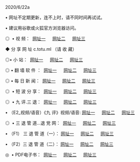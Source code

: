 <p>2020/6/22a
<p>• 网址不定期更新，连不上时，请不同时间再试试。
<p>• 建议用谷歌或火狐官方浏览器访问。
<p>◎  • 视 频： 
<a href="http://ecp.csso.cam/" target="_blank">网址一</a> 　 
<a href="http://ebp.csso.cam/" target="_blank">网址二</a> 　 
<a href="http://eap.csso.cam/b.html" target="_blank">网址三</a>
<p>◆ 分 享 网 址  c.totu.ml  （请 收 藏） </p>

<p>◎•  小 站：  
<a href="http://ecp.csso.cam/f.html" target="_blank">网址一</a> 　 
<a href="http://ebp.csso.cam/h.html" target="_blank">网址二</a> 　 
<a href="http://eap.csso.cam/k/" target="_blank">网址三</a></p><p>

<p>◎  • 翻 墙 软 件 ：  
<a href="http://ecp.csso.cam/ff/" target="_blank">网址一</a> 　 
<a href="http://ebp.csso.cam/s/read/a1_nd.html" target="_blank">网址二</a> 　 
<a href="http://eap.csso.cam/ff/index.html" target="_blank">网址三</a></p>
<p>◎  • 每 日 新 闻：  
<a href="http://ecp.csso.cam/day/" target="_blank">网址一</a> 　 
<a href="http://ebp.csso.cam/day/" target="_blank">网址二</a> 　 
<a href="http://eap.csso.cam/day/index.html" target="_blank">网址三</a></p>
<p>◎   • 短 波 分 享：  
<a href="http://ecp.csso.cam/h/" target="_blank">网址一</a> 　 
<a href="http://eap.csso.cam/h/" target="_blank">网址二</a> 　 
<a href="http://ebp.csso.cam/h/index.html" target="_blank">网址三</a></p>
<p>◎   • 九 评.三 退：  
<a href="http://ecp.csso.cam/t/" target="_blank">网址一</a> 　 
<a href="http://eap.csso.cam/v2/index.html" target="_blank">网址二</a> 　 
<a href="http://ebp.csso.cam/tt/index.html" target="_blank">网址三</a> 　</p>
<p>  • （E2_视频/语音）《九 评》视频/语音: 
<a href="http://ecp.csso.cam/7738.html" target="_blank">网址一</a> 　 
<a href="http://eap.csso.cam/7614.html" target="_blank">网址二</a> 　 
<a href="http://ebp.csso.cam/7633.html" target="_blank">网址三</a></p>
<p>◎   • 三 退 管 道...退 党 网：  
<a href="http://ecp.csso.cam/go/td1.html" target="_blank">网址一</a> 　 
<a href="http://eap.csso.cam/go/td2.html" target="_blank">网址二</a> 　 
<a href="http://ebp.csso.cam/go/td3.html" target="_blank">网址三</a></p>
<p>  • （F1） 三 退 管 道（一）： 
<a href="http://ecp.csso.cam/dd/" target="_blank">网址一</a> 　 
<a href="http://eap.csso.cam/s/read/a1_tdx.html" target="_blank">网址二</a> 　 
<a href="http://ebp.csso.cam/dd/" target="_blank">网址三</a></p>
<p>  • （F2）三 退 管 道（二）： 
<a href="http://eap.csso.cam/d/" target="_blank">网址一</a> 　 
<a href="http://ecp.csso.cam/d/index.html" target="_blank">网址二</a> 　 
<a href="http://ebp.csso.cam/d/" target="_blank">网址三</a></p>
<p>◎   • PDF电子书：  
<a href="http://ecp.csso.cam/p/" target="_blank">网址一</a> 　 
<a href="http://ebp.csso.cam/p/index.html" target="_blank">网址二</a> 　 
<a href="http://eap.csso.cam/p/" target="_blank">网址三</a></p>
